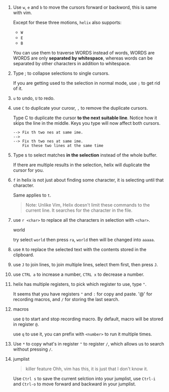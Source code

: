 1. Use `w`, `e` and `b` to move the cursors forward or backword, this is same with
   vim.


   Except for these three motions, `helix` also supports:

   * `W`
   * `E`
   * `B`

   You can use them to traverse WORDS instead of words, WORDS are WORDS are only 
   **separated by whitespace**, whereas words can be separated by other characters
   in addition to whitespace.

2. Type ; to collapse selections to single cursors.

   If you are getting used to the selection in normal mode, use `;` to get rid
   of it.

3. `u` to undo, `U` to redo.

4. use `C` to duplicate your curosr, `,` to remove the duplicate cursors.

   Type C to duplicate the cursor **to the next suitable line**. Notice how it skips 
   the line in the middle. Keys you type will now affect both cursors.

   ```
   --> Fix th two nes at same ime.
   -->
   --> Fix th two nes at same ime.
       Fix these two lines at the same time
   ```

5. Type s to select matches **in the selection** instead of the whole buffer.

   If there are multiple results in the selection, helix will duplicate the
   cursor for you.

6. `f` in helix is not just about finding some character, it is selecting until
   that character.

   Same applies to `t`.

   > Note: Unlike Vim, Helix doesn't limit these commands to the current line.
   > It searches for the character in the file.

7. use `r <char>` to replace all the characters in selection with `<char>`.

   world

   try select `world` then press `ra`, `world` then will be changed into `aaaaa`.

8. use `R` to replace the selected text with the contents stored in the clipboard.

9. use `J` to join lines, to join multiple lines, select them first, then press
   `J`.

10. use `CTRL a` to increase a number, `CTRL x` to decrease a number.

11. helix has multiple registers, to pick which register to use, type `"`.

    It seems that you have registers `"` and `:` for copy and paste.
    '@' for recording macros, and `/` for storing the last search.

12. macros

    use `Q` to start and stop recording macro. By default, macro will be stored
    in register `@`.

    use `q` to use it, you can prefix with `<number>` to run it multiple times.

13. Use `*` to copy what's in register `"` to register `/`, which allows us
    to search without pressing `/`.

14. jumplist

    > killer feature
    > Ohh, vim has this, it is just that I don't know it.

    Use `Ctrl s` to save the current selction into your jumplist, use `Ctrl-i`
    and `Ctrl-o` to move forward and backward in your jumplist.
